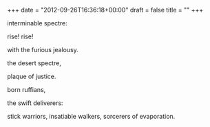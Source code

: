 +++
date = "2012-09-26T16:36:18+00:00"
draft = false
title = ""
+++
<p>interminable spectre:</p>&#13;
<p>rise! rise!</p>&#13;
<p>with the furious jealousy.</p>&#13;
<p>the desert spectre,</p>&#13;
<p>plaque of justice.</p>&#13;
<p>born ruffians,</p>&#13;
<p>the swift deliverers:</p>&#13;
<p>stick warriors, insatiable walkers, sorcerers of evaporation.</p>&#13;
 
